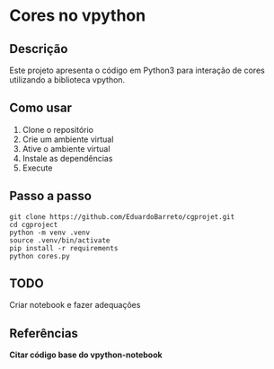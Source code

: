 # Cores no vpython

## Descrição

Este projeto apresenta o código em Python3 para interação de cores
utilizando a biblioteca vpython.

## Como usar

1. Clone o repositório
2. Crie um ambiente virtual
3. Ative o ambiente virtual
4. Instale as dependências
5. Execute

## Passo a passo

```
git clone https://github.com/EduardoBarreto/cgprojet.git
cd cgproject
python -m venv .venv
source .venv/bin/activate
pip install -r requirements
python cores.py
```

## TODO

Criar notebook e fazer adequações

## Referências

**Citar código base do vpython-notebook**
